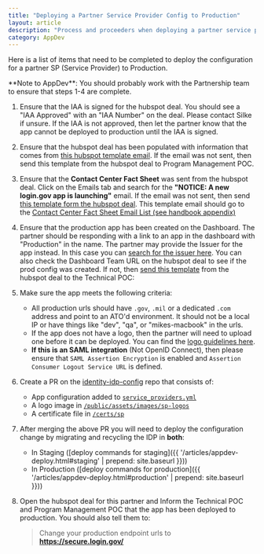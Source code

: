 ```yaml
---
title: "Deploying a Partner Service Provider Config to Production"
layout: article
description: "Process and proceeders when deploying a partner service provider config to production"
category: AppDev
---
```


Here is a list of items that need to be completed to deploy the configuration for a partner SP (Service Provider) to Production.

<div class="usa-alert usa-alert--info">
  <div class="usa-alert__body">
    <p class="usa-alert__text" markdown="1">
      **Note to AppDev**: You should probably work with the Partnership team to ensure that steps 1-4 are complete.
    </p>
  </div>
</div>

1. Ensure that the IAA is signed for the hubspot deal. You should see a "IAA Approved" with an "IAA Number" on the deal. Please contact Silke if unsure. If the IAA is not approved, then let the partner know that the app cannot be deployed to production until the IAA is signed.

2. Ensure that the hubspot deal has been populated with information that comes from [this hubspot template email](https://app.hubspot.com/templates/5531666/edit/13393058). If the email was not sent, then send this template from the hubspot deal to Program Management POC.

3. Ensure that the **Contact Center Fact Sheet** was sent from the hubspot deal. Click on the Emails tab and search for the **"NOTICE: A new login.gov app is launching"** email. If the email was not sent, then send [this template form the hubspot deal](https://app.hubspot.com/templates/5531666/edit/9282726). This template email should go to the [Contact Center Fact Sheet Email List (see handbook appendix)](https://docs.google.com/document/d/1ZMpi7Gj-Og1dn-qUBfQHqLc1Im7rUzDmIxKn11DPJzk/edit#heading=h.2dv73pe5frx0)

4. Ensure that the production app has been created on the Dashboard. The partner should be responding with a link to an app in the dashboard with "Production" in the name. The partner may provide the Issuer for the app instead. In this case you can [search for the issuer here](https://dashboard.int.identitysandbox.gov/service_providers/all). You can also check the Dashboard Team URL on the hubspot deal to see if the prod config was created. If not, then [send this template](https://app.hubspot.com/templates/5531666/edit/12106190 ) from the hubspot deal to the Technical POC:

5. Make sure the app meets the following criteria:
    * All production urls should have `.gov`, `.mil` or a dedicated `.com` address and point to an ATO'd environment. It should not be a local IP or have things like "dev", "qa",  or "mikes-macbook" in the urls.
    * If the app does not have a logo, then the partner will need to upload one before it can be deployed. You can find the [logo guidelines here](https://developers.login.gov/design-guidelines/#agency-logo-guidelines).
    * **If this is an SAML integration** (Not OpenID Connect), then please ensure that `SAML Assertion Encryption` is enabled and `Assertion Consumer Logout Service URL` is defined.

6. Create a PR on the [identity-idp-config](https://github.com/18f/identity-idp-config) repo that consists of:
    * App configuration added to [`service_providers.yml`](https://github.com/18F/identity-idp-config/blob/master/service_providers.yml)
    * A logo image in [`/public/assets/images/sp-logos`](https://github.com/18F/identity-idp-config/tree/master/public/assets/images/sp-logos)
    * A certificate file in [`/certs/sp`](https://github.com/18F/identity-idp-config/tree/master/certs/sp)

7. After merging the above PR you will need to deploy the configuration change by migrating and recycling the IDP in **both**:
    - In Staging ([deploy commands for staging]({{ '/articles/appdev-deploy.html#staging' | prepend: site.baseurl }}))
    - In Production ([deploy commands for production]({{ '/articles/appdev-deploy.html#production' | prepend: site.baseurl }}))

8. Open the hubspot deal for this partner and Inform the Technical POC and Program Management POC that the app has been deployed to production. You should also tell them to:

    > Change your production endpoint urls to **https://secure.login.gov/**
